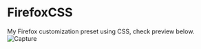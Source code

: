 # FirefoxCSS
My Firefox customization preset using CSS, check preview below.
![Capture](https://user-images.githubusercontent.com/82994425/173399102-374e8802-5222-4dd2-9be9-c90a34f44850.PNG)

